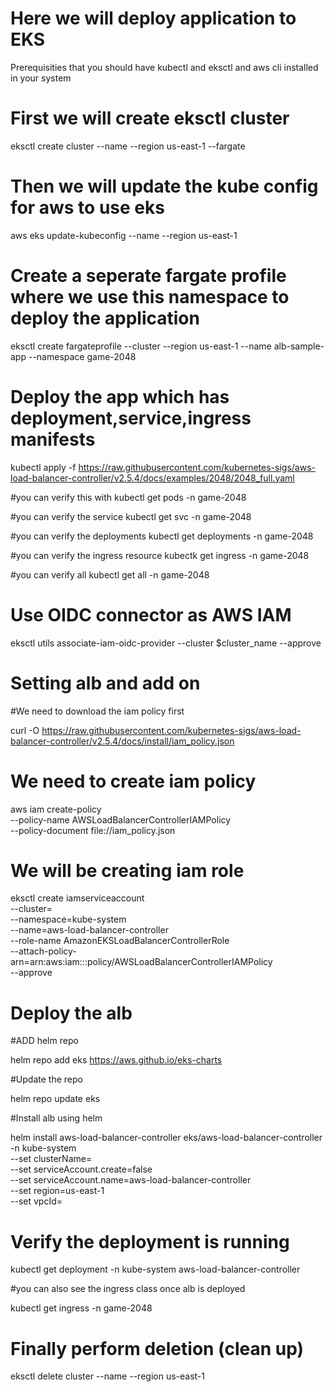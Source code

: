# Here we will deploy application to EKS
Prerequisities that you should have kubectl and eksctl and aws cli installed in your system

# First we will create eksctl cluster
eksctl create cluster --name <name of your cluster> --region us-east-1 --fargate

# Then we will update the kube config for aws to use eks
aws eks update-kubeconfig --name <name of your cluster> --region us-east-1
 
# Create a seperate fargate profile where we use this namespace to deploy the application
eksctl create fargateprofile --cluster <name of your cluster> --region us-east-1 --name alb-sample-app --namespace game-2048

# Deploy the app which has deployment,service,ingress manifests
kubectl apply -f https://raw.githubusercontent.com/kubernetes-sigs/aws-load-balancer-controller/v2.5.4/docs/examples/2048/2048_full.yaml

#you can verify this with kubectl get pods -n game-2048

#you can verify the service kubectl get svc -n game-2048

#you can verify the deployments kubectl get deployments -n game-2048

#you can verify the ingress resource kubectk get ingress -n game-2048

#you can verify all kubectl get all -n game-2048

# Use OIDC connector as AWS IAM

eksctl utils associate-iam-oidc-provider --cluster $cluster_name --approve

# Setting alb and add on

#We need to download the iam policy first

curl -O https://raw.githubusercontent.com/kubernetes-sigs/aws-load-balancer-controller/v2.5.4/docs/install/iam_policy.json

# We need to create iam policy

aws iam create-policy \
    --policy-name AWSLoadBalancerControllerIAMPolicy \
    --policy-document file://iam_policy.json

# We will be creating iam role

eksctl create iamserviceaccount \
  --cluster=<your-cluster-name> \
  --namespace=kube-system \
  --name=aws-load-balancer-controller \
  --role-name AmazonEKSLoadBalancerControllerRole \
  --attach-policy-arn=arn:aws:iam::<your-aws-account-id>:policy/AWSLoadBalancerControllerIAMPolicy \
  --approve

# Deploy the alb

#ADD helm repo

helm repo add eks https://aws.github.io/eks-charts

#Update the repo

helm repo update eks

#Install alb using helm

helm install aws-load-balancer-controller eks/aws-load-balancer-controller -n kube-system \
  --set clusterName=<your-cluster-name> \
  --set serviceAccount.create=false \
  --set serviceAccount.name=aws-load-balancer-controller \
  --set region=us-east-1 \
  --set vpcId=<your-vpc-id>

# Verify the deployment is running

  kubectl get deployment -n kube-system aws-load-balancer-controller
  
  #you can also see the ingress class once alb is deployed
  
  kubectl get ingress -n game-2048
  
# Finally perform deletion (clean up)

eksctl delete cluster --name <your-cluster-name> --region us-east-1
